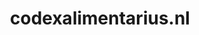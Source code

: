 ---
layout: post
title:  "codexalimentarius.nl"
internal_url:  "/data/codexalimentarius.nl.html"
categories: dutchgov
---
